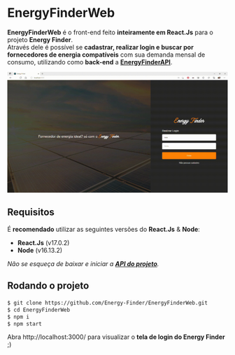 # EnergyFinderWeb

**EnergyFinderWeb** é o front-end feito **inteiramente em React.Js** para o projeto **Energy Finder**. <br />
Através dele é possível se **cadastrar, realizar login e buscar por fornecedores de energia compatíveis** com sua demanda mensal de consumo, utilizando como **back-end** a **[EnergyFinderAPI](https://github.com/Energy-Finder/EnergyFinderAPI)**.

![alt text](https://github.com/Energy-Finder/EnergyFinderWeb/blob/main/src/imgs/previewApp.gif "Preview EnergyFinderWeb")

## Requisitos

É **recomendado** utilizar as seguintes versões do **React.Js** & **Node**:

- **React.Js** (v17.0.2) <br />
- **Node** (v16.13.2)

_Não se esqueça de baixar e iniciar a **[API do projeto](https://github.com/Energy-Finder/EnergyFinderAPI)**._

## Rodando o projeto

    $ git clone https://github.com/Energy-Finder/EnergyFinderWeb.git
    $ cd EnergyFinderWeb
    $ npm i
    $ npm start

Abra http://localhost:3000/ para visualizar o **tela de login do Energy Finder** ;)
